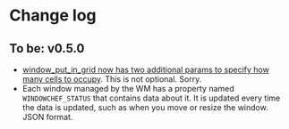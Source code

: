 # Change log

## To be: v0.5.0

* [window_put_in_grid now has two additional params to specify how many cells to
	occupy](https://github.com/tudurom/windowchef/issues/52). This is not
	optional. Sorry.
* Each window managed by the WM has a property named `WINDOWCHEF_STATUS` that
	contains data about it. It is updated every time the data is updated, such
	as when you move or resize the window. JSON format.
